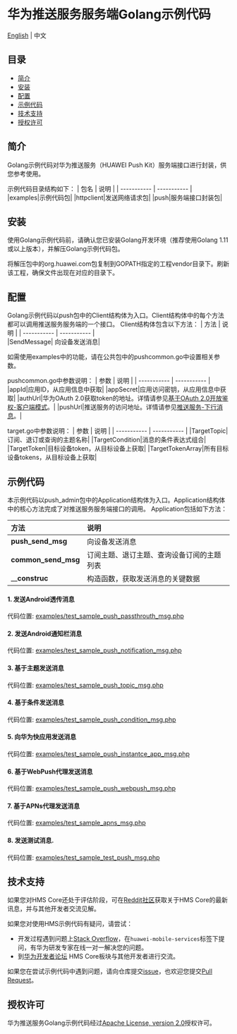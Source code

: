 # 华为推送服务服务端Golang示例代码
[English](README.md) | 中文

## 目录
 * [简介](#简介)
 * [安装](#安装)
 * [配置](#配置)
 * [示例代码](#示例代码)
 * [技术支持](#技术支持)
 * [授权许可](#授权许可)

## 简介
Golang示例代码对华为推送服务（HUAWEI Push Kit）服务端接口进行封装，供您参考使用。

示例代码目录结构如下：
| 包名   | 说明 |
| ----------- | ----------- |  
|examples|示例代码包|
|httpclient|发送网络请求包|
|push|服务端接口封装包|

## 安装
使用Golang示例代码前，请确认您已安装Golang开发环境（推荐使用Golang 1.11或以上版本），并解压Golang示例代码包。
    
将解压包中的org.huawei.com包复制到GOPATH指定的工程vendor目录下。刷新该工程，确保文件出现在对应的目录下。
    
## 配置 
Golang示例代码以push包中的Client结构体为入口。Client结构体中的每个方法都可以调用推送服务服务端的一个接口。
Client结构体包含以下方法：
| 方法   | 说明 |
| ----------- | ----------- |    
|SendMessage|   向设备发送消息|

如需使用examples中的功能，请在公共包中的pushcommon.go中设置相关参数。

pushcommon.go中参数说明：
| 参数   | 说明 |
| ----------- | ----------- |
|appId|应用ID，从应用信息中获取|
|appSecret|应用访问密钥，从应用信息中获取|
|authUrl|华为OAuth 2.0获取token的地址。详情请参见[基于OAuth 2.0开放鉴权-客户端模式](https://developer.huawei.com/consumer/cn/doc/development/HMSCore-Guides/oauth2-0000001212610981)。|
|pushUrl|推送服务的访问地址。详情请参见[推送服务-下行消息](https://developer.huawei.com/consumer/cn/doc/development/HMSCore-Guides/android-server-dev-0000001050040110?ha_source=hms1)。|

target.go中参数说明：
| 参数   | 说明 |
| ----------- | ----------- | 
|TargetTopic|订阅、退订或查询的主题名称|
|TargetCondition|消息的条件表达式组合|
|TargetToken|目标设备token，从目标设备上获取|
|TargetTokenArray|所有目标设备tokens，从目标设备上获取|

## 示例代码

本示例代码以push_admin包中的Application结构体为入口。Application结构体中的核心方法完成了对推送服务服务端接口的调用。
Application包括如下方法：

| 方法             | 说明
| :---               | :---
| __push_send_msg__   | 向设备发送消息
| __common_send_msg__ | 订阅主题、退订主题、查询设备订阅的主题列表
| ____construc__      | 构造函数，获取发送消息的关键数据

#### 1.	发送Android透传消息
代码位置: [examples/test_sample_push_passthrouth_msg.php](src/example/test_sample_push_passthrouth_msg.php)             

#### 2.	发送Android通知栏消息
代码位置: [examples/test_sample_push_notification_msg.php](src/example/test_sample_push_notification_msg.php)

#### 3.	基于主题发送消息
代码位置: [examples/test_sample_push_topic_msg.php](src/example/test_sample_push_topic_msg.php)

#### 4.	基于条件发送消息 
代码位置: [examples/test_sample_push_condition_msg.php](src/example/test_sample_push_condition_msg.php)  

#### 5.	向华为快应用发送消息 
代码位置: [examples/test_sample_push_instantce_app_msg.php](src/example/test_sample_push_instantce_app_msg.php)

#### 6.	基于WebPush代理发送消息
代码位置: [examples/test_sample_push_webpush_msg.php](src/example/test_sample_push_webpush_msg.php)

#### 7.	基于APNs代理发送消息
代码位置: [examples/test_sample_apns_msg.php](src/example/test_sample_apns_msg.php)

#### 8.	发送测试消息.  
代码位置: [examples/test_sample_test_push_msg.php](src/example/test_sample_test_push_msg.php)

## 技术支持
如果您对HMS Core还处于评估阶段，可在[Reddit社区](https://www.reddit.com/r/HuaweiDevelopers/)获取关于HMS Core的最新讯息，并与其他开发者交流见解。

如果您对使用HMS示例代码有疑问，请尝试：
- 开发过程遇到问题上[Stack Overflow](https://stackoverflow.com/questions/tagged/huawei-mobile-services?tab=Votes)，在`huawei-mobile-services`标签下提问，有华为研发专家在线一对一解决您的问题。
- 到[华为开发者论坛](https://developer.huawei.com/consumer/cn/forum/blockdisplay?fid=18?ha_source=hms1) HMS Core板块与其他开发者进行交流。

如果您在尝试示例代码中遇到问题，请向仓库提交[issue](https://github.com/HMS-Core/hms-push-serverdemo-go/issues)，也欢迎您提交[Pull Request](https://github.com/HMS-Core/hms-push-serverdemo-go/pulls)。

## 授权许可
华为推送服务Golang示例代码经过[Apache License, version 2.0](http://www.apache.org/licenses/LICENSE-2.0)授权许可。

